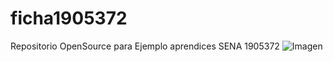 # ficha1905372
Repositorio OpenSource para Ejemplo aprendices SENA 1905372
![Imagen](https://i.pinimg.com/originals/d4/86/90/d48690c1d99c0c38694a08b46a7450f2.jpg)
